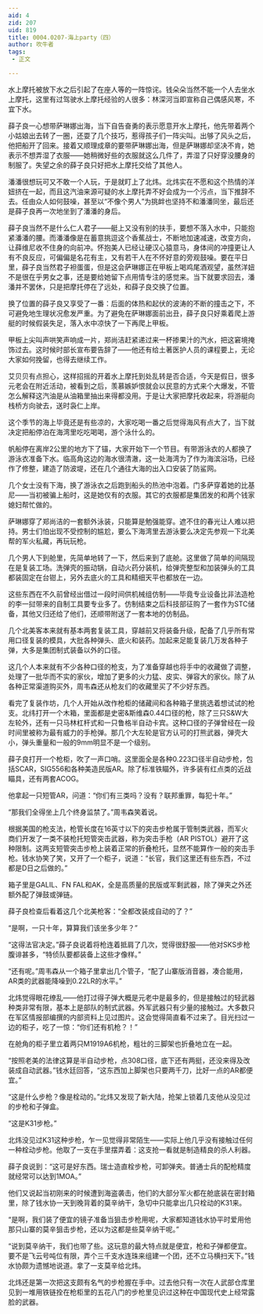 ```yaml
---
aid: 4
zid: 207
uid: 819
title: 0004.0207-海上party（四）
author: 吹牛者
tags: 
 - 正文

---
```




  水上摩托被放下水之后引起了在座人等的一阵惊诧。钱朵朵当然不能一个人去坐水上摩托，这里有过驾驶水上摩托经验的人很多：林深河当即宣称自己偶感风寒，不宜下水。

  薛子良一心想带萨琳娜出海，当下自告奋勇的表示愿意开水上摩托，他先带着两个小姑娘出去转了一圈，还耍了几个技巧，惹得孩子们一阵尖叫。出够了风头之后，他把船开了回来。接着又顺理成章的要带萨琳娜出海，但是萨琳娜却坚决不肯，她表示不想弄湿了衣服——她稍微好些的衣服就这么几件了，弄湿了只好穿没腰身的制服了。失望之余的薛子良只好把水上摩托交给了其他人。

  潘潘很想玩可又不敢一个人玩，于是就盯上了北炜。北炜实在不愿和这个热情的洋妞挤在一起，而且这汽油来源可疑的水上摩托弄不好会成为一个污点，当下推辞不去。任由众人如何鼓噪，甚至以“不像个男人”为挑衅也坚持不和潘潘同坐，最后还是薛子良再一次地坐到了潘潘的身后。

  薛子良当然不是什么仁人君子——艇上又没有别的扶手，要想不落入水中，只能抱紧潘潘的腰。而潘潘像是在蓄意挑逗这个香蕉战士，不断地加速减速，改变方向，让薛维尼收不住身的向前冲。怀抱美人已经让硬汉心猿意马，身体间的冲撞更让人有不良反应，可偏偏是名花有主，又有若干人在不怀好意的旁观鼓噪。要在平日里，薛子良当然君子袒蛋蛋，但是这会萨琳娜正在甲板上喝鸡尾酒观望，虽然洋妞不是很在乎男女之事，还是要给她留下点用情专注的感觉来。当下就要求回去，潘潘并不罢休，只是把摩托停在了远处，和薛子良交换了位置。

  换了位置的薛子良又享受了一番：后面的体热和起伏的波涛的不断的撞击之下，不可避免地生理状况愈发严重。为了避免在萨琳娜面前出丑，薛子良只好乘着爬上游艇的时候假装失足，落入水中凉快了一下再爬上甲板。

  甲板上尖叫声哄笑声响成一片，郑尚洁赶紧递过来一杯掺果汁的汽水，把这窘境掩饰过去。这时候时部长宣布要告辞了——他还有给土著医护人员的课程要上，无论大家如何挽留，也得去继续工作。

  艾贝贝有点担心，这样招摇的开着水上摩托到处乱转是否合适，今天是假日，很多元老会在附近活动，被看到之后，羡慕嫉妒恨就会以民意的方式来个大爆发，不管怎么解释这汽油是从油箱里抽出来得都没用。于是让大家把摩托收起来，将游艇向栈桥方向驶去，送时袅仁上岸。

  这个季节的海上毕竟还是有些凉的，大家吃喝一番之后觉得海风有点大了，当下就决定把船停泊在海湾里吃吃喝喝，游个泳什么的。

  帆船停在离岸2公里的地方下了锚，大家开始下一个节目。有带游泳衣的人都换了游泳衣准备下水。临高角这边的海水很清澈，这一处海湾为了作为海滨浴场，已经作了修整，建造了防波堤，还在几个通往大海的出入口安装了防鲨网。

  几个女士没有下海，换了游泳衣之后跑到船头的热池中泡着。门多萨穿着她的比基尼——当初被骗上船时，这是她仅有的衣服。其它的衣服都是集团发的和两个钱家媳妇帮忙做的。

  萨琳娜穿了郑尚洁的一套额外泳装，只能算是勉强能穿。遮不住的春光让人难以把持。男士们怕出现不受控制的尴尬，要么下海湾里去游泳要么决定先参观一下北美帮的军火私藏，再玩玩枪。

  几个男人下到舱里，先简单地转了一下，然后来到了底舱。这里做了简单的间隔现在是复装工场。洗弹壳的振动锅，自动火药分装机，给弹壳整型和加装弹头的工具都装固定在台钳上，另外去底火的工具和精细天平也都放在一边。

  这些东西在不久前曾经出借过一段时间供机械组仿制——毕竟专业设备比非法造枪的李一挝带来的自制工具要专业多了。仿制结束之后科技部征购了一套作为STC储备，其他又归还给了他们，还顺带附送了一套本地的仿制品。

  几个北美客本来就有基本两套复装工具，穿越前又将装备升级，配备了几乎所有常用口径复装的模具，大批各种弹头、底火和装药。加起来足能复装几万发各种子弹，大多是集团制式装备以外的口径。

  这几个人本来就有不少各种口径的枪支，为了准备穿越也将手中的收藏做了调整，处理了一批华而不实的家伙，增加了更多的火力猛、皮实、弹容大的家伙。除了从各种正常渠道购买外，周韦森还从枪友们的收藏里买了不少好东西。

  看完了复装作坊，几个人开始从改作枪柜的储藏间和各种箱子里挑选着想试试的枪支。北纬打开一个木箱，里面都是史密&斯维森0.44口径的枪，除了三只S&W大左轮外，还有一只马林杠杆式和一只鲁格半自动卡宾。这种口径的子弹曾经在一段时间里被称为最有威力的手枪弹。那几个大左轮是官方认可的打熊武器，弹壳大小，弹头重量和一般的9mm明显不是一个级别。

  薛子良打开一个枪柜，吹了一声口哨。这里面全是各种0.223口径半自动步枪，包括SCAR，SIG556和各种美造民版AR。除了标准铁瞄外，许多装有红点类的近战瞄具，还有两套ACOG。

  他拿起一只短管AR，问道：“你们有三类吗？没有？联邦重罪，每犯十年。”

  “那我们全得坐上几个终身监禁了。”周韦森笑着说。

  根据美国的枪支法，枪管长度在16英寸以下的突击步枪属于管制类武器，而军火商们开发了一类不装枪托短管突击武器，称为突击手枪（AR PISTOL）避开了这种限制。这两支短管突击步枪上装着正常的折叠枪托，显然不能算作一般的突击手枪。钱水协笑了笑，又开了一个柜子，说道：“长官，我们这里还有些东西，不过都是D日之后做的。”

  箱子里是GALIL、FN FAL和AK，全是高质量的民版或军剩武器，除了弹夹之外还额外配了弹鼓或弹链。

  薛子良检查后看着这几个北美枪客：“全都改装成自动的了？”

  “是啊，一只十年，算算我们该坐多少年？”

  “这得法官决定。”薛子良说着将枪连着抵肩了几次，觉得很舒服——他对SKS步枪腹诽甚多，“特侦队要都装备上这些才像样。”

  “还有呢。”周韦森从一个箱子里拿出几个管子，“配了山寨版消音器，凑合能用，AR类的武器能降噪到0.22LR的水平。”

  北炜觉得眼花缭乱——他打过得子弹大概是元老中是最多的，但是接触过的轻武器种类非常有限，基本上是部队的制式武器。外军武器只有少量的接触过。大多数只在军区情报部编撰的内部资料上见过图片。这会觉得简直看不过来了。目光扫过一边的柜子，吃了一惊：“你们还有机枪？！”

  在舱角的柜子里立着两只M1919A6机枪，粗壮的三脚架也折叠地立在一起。

  “按照老美的法律这算是半自动步枪，点308口径，底下还有两挺，还没来得及改装成自动武器。”钱水廷回答，“这东西加上脚架也只要两千刀，比好一点的AR都便宜。”

  “这是什么步枪？像是栓动的。”北炜又发现了新大陆，抢架上锁着几支他从没见过的步枪和子弹盒。

  “这是K31步枪。”

  北炜没见过K31这种步枪，乍一见觉得非常陌生——实际上他几乎没有接触过任何一种栓动步枪。他取了一支在手里摆弄着：这支抢一看就是制造精良的杀人利器。

  薛子良说到：“这可是好东西。瑞士造直栓步枪，可卸弹夹。普通士兵的配枪精度就经常可以达到1MOA。”

  他们又说起当初刚来的时候遭到海盗袭击，他们的大部分军火都在舱底装在密封箱里，除了钱水协一天到晚背着的莫辛纳干，急切中只能拿出几只栓动的K31来。

  “是啊，我们装了便宜的镜子准备当狙击步枪用呢，大家都知道钱水协平时爱用他那只山寨的莫辛狙击步枪，还以为这都是些莫辛纳干呢。”

  “说到莫辛纳干，我们也带了些。这玩意的最大特点就是便宜，枪和子弹都便宜。要不是飞云号吨位有限，弄个三千支水连珠来组建一个团，还不立马横扫天下。”钱水协颇为遗憾地说道。拿了一支莫辛给北炜。

  北炜还是第一次把这支颇有名气的步枪握在手中。过去他只有一次在人武部仓库里见到一堆用铁链拴在枪柜里的五花八门的步枪里见识过这种在中国现代史上经常露脸的武器。


